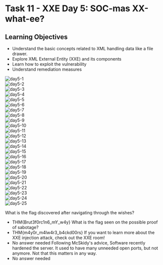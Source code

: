 # Task 11 - XXE Day 5: SOC-mas XX-what-ee?

## Learning Objectives
- Understand the basic concepts related to XML handling data like a file drawer.
- Explore XML External Entity (XXE) and its components
- Learn how to exploit the vulnerability
- Understand remediation measures

<img src="https://raw.githubusercontent.com/Nisha318/Nisha318.github.io/master/assets/images/thm/advent-of-cyber/2024/day5-1.png" alt="day5-1"><br>
<img src="https://raw.githubusercontent.com/Nisha318/Nisha318.github.io/master/assets/images/thm/advent-of-cyber/2024/day5-2.png" alt="day5-2"><br>
<img src="https://raw.githubusercontent.com/Nisha318/Nisha318.github.io/master/assets/images/thm/advent-of-cyber/2024/day5-3.png" alt="day5-3"><br>
<img src="https://raw.githubusercontent.com/Nisha318/Nisha318.github.io/master/assets/images/thm/advent-of-cyber/2024/day5-4.png" alt="day5-4"><br>
<img src="https://raw.githubusercontent.com/Nisha318/Nisha318.github.io/master/assets/images/thm/advent-of-cyber/2024/day5-5.png" alt="day5-5"><br>
<img src="https://raw.githubusercontent.com/Nisha318/Nisha318.github.io/master/assets/images/thm/advent-of-cyber/2024/day5-6.png" alt="day5-6"><br>
<img src="https://raw.githubusercontent.com/Nisha318/Nisha318.github.io/master/assets/images/thm/advent-of-cyber/2024/day5-7.png" alt="day5-7"><br>
<img src="https://raw.githubusercontent.com/Nisha318/Nisha318.github.io/master/assets/images/thm/advent-of-cyber/2024/day5-8.png" alt="day5-8"><br>
<img src="https://raw.githubusercontent.com/Nisha318/Nisha318.github.io/master/assets/images/thm/advent-of-cyber/2024/day5-9.png" alt="day5-9"><br>
<img src="https://raw.githubusercontent.com/Nisha318/Nisha318.github.io/master/assets/images/thm/advent-of-cyber/2024/day5-10.png" alt="day5-10"><br>
<img src="https://raw.githubusercontent.com/Nisha318/Nisha318.github.io/master/assets/images/thm/advent-of-cyber/2024/day5-11.png" alt="day5-11"><br>
<img src="https://raw.githubusercontent.com/Nisha318/Nisha318.github.io/master/assets/images/thm/advent-of-cyber/2024/day5-12.png" alt="day5-12"><br>
<img src="https://raw.githubusercontent.com/Nisha318/Nisha318.github.io/master/assets/images/thm/advent-of-cyber/2024/day5-13.png" alt="day5-13"><br>
<img src="https://raw.githubusercontent.com/Nisha318/Nisha318.github.io/master/assets/images/thm/advent-of-cyber/2024/day5-14.png" alt="day5-14"><br>
<img src="https://raw.githubusercontent.com/Nisha318/Nisha318.github.io/master/assets/images/thm/advent-of-cyber/2024/day5-15.png" alt="day5-15"><br>
<img src="https://raw.githubusercontent.com/Nisha318/Nisha318.github.io/master/assets/images/thm/advent-of-cyber/2024/day5-16.png" alt="day5-16"><br>
<img src="https://raw.githubusercontent.com/Nisha318/Nisha318.github.io/master/assets/images/thm/advent-of-cyber/2024/day5-17.png" alt="day5-17"><br>
<img src="https://raw.githubusercontent.com/Nisha318/Nisha318.github.io/master/assets/images/thm/advent-of-cyber/2024/day5-18.png" alt="day5-18"><br>
<img src="https://raw.githubusercontent.com/Nisha318/Nisha318.github.io/master/assets/images/thm/advent-of-cyber/2024/day5-19.png" alt="day5-19"><br>
<img src="https://raw.githubusercontent.com/Nisha318/Nisha318.github.io/master/assets/images/thm/advent-of-cyber/2024/day5-20.png" alt="day5-20"><br>
<img src="https://raw.githubusercontent.com/Nisha318/Nisha318.github.io/master/assets/images/thm/advent-of-cyber/2024/day5-21.png" alt="day5-21"><br>
<img src="https://raw.githubusercontent.com/Nisha318/Nisha318.github.io/master/assets/images/thm/advent-of-cyber/2024/day5-22.png" alt="day5-22"><br>
<img src="https://raw.githubusercontent.com/Nisha318/Nisha318.github.io/master/assets/images/thm/advent-of-cyber/2024/day5-23.png" alt="day5-23"><br>
<img src="https://raw.githubusercontent.com/Nisha318/Nisha318.github.io/master/assets/images/thm/advent-of-cyber/2024/day5-24.png" alt="day5-24"><br>
<img src="https://raw.githubusercontent.com/Nisha318/Nisha318.github.io/master/assets/images/thm/advent-of-cyber/2024/day5-25.png" alt="day5-25"><br>


What is the flag discovered after navigating through the wishes?
- THM{Brut3f0rc1n6_mY_w4y}
What is the flag seen on the possible proof of sabotage?
- THM{m4y0r_m4lw4r3_b4ckd00rs}
If you want to learn more about the XXE injection attack, check out the XXE room! 
- No answer needed
Following McSkidy's advice, Software recently hardened the server. It used to have many unneeded open ports, but not anymore. Not that this matters in any way.
- No answer needed
